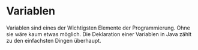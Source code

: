 # Variablen

Variablen sind eines der Wichtigsten Elemente der Programmierung. Ohne sie wäre kaum etwas möglich.
Die Deklaration einer Variablen in Java zählt zu den einfachsten Dingen überhaupt. 